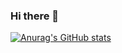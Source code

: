 ### Hi there 👋

[![Anurag's GitHub stats](https://github-readme-stats.vercel.app/apiPalomaSoaresR=anuraghazra)](https://github.com/PalomaSoaresR/github-readme-stats)
